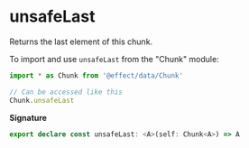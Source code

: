 # unsafeLast

Returns the last element of this chunk.

To import and use `unsafeLast` from the "Chunk" module:

```ts
import * as Chunk from '@effect/data/Chunk'

// Can be accessed like this
Chunk.unsafeLast
```

**Signature**

```ts
export declare const unsafeLast: <A>(self: Chunk<A>) => A
```
